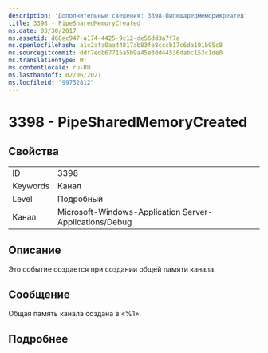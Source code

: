 ```yaml
---
description: 'Дополнительные сведения: 3398-Пипешаредмеморикреатед'
title: 3398 - PipeSharedMemoryCreated
ms.date: 03/30/2017
ms.assetid: d68ec947-a174-4425-9c12-de56dd3a7f7a
ms.openlocfilehash: a1c2afa0aa44817ab83fe8cccb17c6da191b95c8
ms.sourcegitcommit: ddf7edb67715a5b9a45e3dd44536dabc153c1de0
ms.translationtype: MT
ms.contentlocale: ru-RU
ms.lasthandoff: 02/06/2021
ms.locfileid: "99752812"
---
```

# <a name="3398---pipesharedmemorycreated"></a>3398 - PipeSharedMemoryCreated

## <a name="properties"></a>Свойства  
  
|||  
|-|-|  
|ID|3398|  
|Keywords|Канал|  
|Level|Подробный|  
|Канал|Microsoft-Windows-Application Server-Applications/Debug|  
  
## <a name="description"></a>Описание  

 Это событие создается при создании общей памяти канала.  
  
## <a name="message"></a>Сообщение  

 Общая память канала создана в «%1».  
  
## <a name="details"></a>Подробнее
